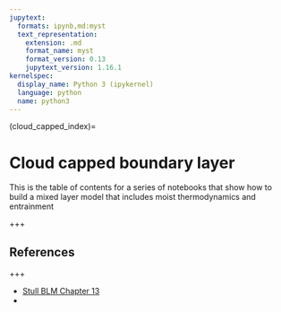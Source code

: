 ```yaml
---
jupytext:
  formats: ipynb,md:myst
  text_representation:
    extension: .md
    format_name: myst
    format_version: 0.13
    jupytext_version: 1.16.1
kernelspec:
  display_name: Python 3 (ipykernel)
  language: python
  name: python3
---
```


(cloud_capped_index)=
# Cloud capped boundary layer

This is the table of contents for a series of notebooks that show how to build a mixed layer model that includes moist thermodynamics and entrainment

+++

## References

+++

- [Stull BLM Chapter 13](https://www.dropbox.com/scl/fi/yaxd27icivz7a7qu7tifn/stull_blm_springer.pdf?rlkey=v0hqkqvd9v8rpcqfxmq62tt10&dl=0)
-
